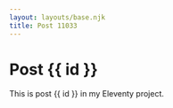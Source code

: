 ```yaml
---
layout: layouts/base.njk
title: Post 11033
---
```


# Post {{ id }}

This is post {{ id }} in my Eleventy project.
